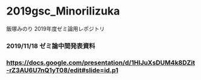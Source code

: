 # 2019gsc_MinoriIizuka
飯塚みのり 2019年度ゼミ論用レポジトリ

### 2019/11/18 ゼミ論中間発表資料
### https://docs.google.com/presentation/d/1HIJuXsDUM4k8DZit-rZ3AU6U7nQ1yT08/edit#slide=id.p1
